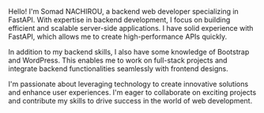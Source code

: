 Hello! I'm Somad NACHIROU, a backend web developer specializing in FastAPI. With expertise in backend development, I focus on building efficient and scalable server-side applications. I have solid experience with FastAPI, which allows me to create high-performance APIs quickly.

In addition to my backend skills, I also have some knowledge of Bootstrap and WordPress. This enables me to work on full-stack projects and integrate backend functionalities seamlessly with frontend designs.

I'm passionate about leveraging technology to create innovative solutions and enhance user experiences. I'm eager to collaborate on exciting projects and contribute my skills to drive success in the world of web development.